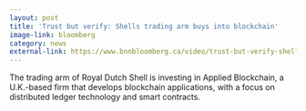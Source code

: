 ```yaml
---
layout: post
title: 'Trust but verify: Shells trading arm buys into blockchain'
image-link: bloomberg
category: news
external-link: https://www.bnnbloomberg.ca/video/trust-but-verify-shells-trading-arm-buys-into-blockchain~1312110
---
```


The trading arm of Royal Dutch Shell is investing in Applied Blockchain, a U.K.-based firm that develops blockchain applications, with a focus on distributed ledger technology and smart contracts.